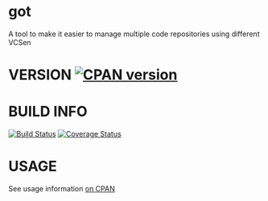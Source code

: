 # got

A tool to make it easier to manage multiple code repositories using different VCSen

# VERSION [![CPAN version](https://badge.fury.io/pl/App-GitGot.svg)](http://badge.fury.io/pl/App-GitGot)

# BUILD INFO

[![Build Status](https://travis-ci.org/genehack/app-gitgot.svg?branch=master)](https://travis-ci.org/genehack/app-gitgot)
[![Coverage Status](https://coveralls.io/repos/genehack/app-gitgot/badge.svg?branch=master)](https://coveralls.io/r/genehack/app-gitgot?branch=master)

# USAGE

See usage information [on CPAN](https://metacpan.org/pod/distribution/App-GitGot/bin/got)

